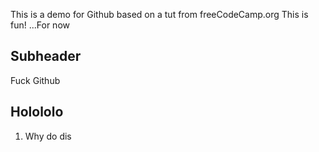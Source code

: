 This is a demo for Github based on a tut from freeCodeCamp.org
This is fun!
...For now

## Subheader ##

Fuck Github

## Holololo ##

1. Why do dis

